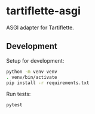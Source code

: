# tartiflette-asgi

ASGI adapter for Tartiflette.

## Development

Setup for development:

```bash
python -m venv venv
. venv/bin/activate
pip install -r requirements.txt
```

Run tests:

```bash
pytest
```
